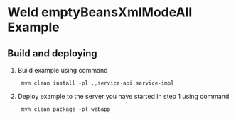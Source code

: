 Weld emptyBeansXmlModeAll Example
==================

Build and deploying
---------------------

1. Build example using command

        mvn clean install -pl .,service-api,service-impl

2. Deploy example to the server you have started in step 1 using command

        mvn clean package -pl webapp
